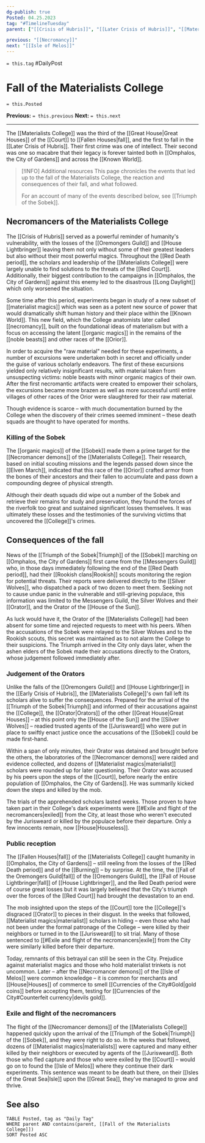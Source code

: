 ```yaml
---
dg-publish: true
Posted: 04.25.2023
tag: "#TimelineTuesday"
parent: ["[[Crisis of Hubris]]", "[[Later Crisis of Hubris]]", "[[Materialists College]]", "[[Necromancer demons]]", "[[Necromancy]]", "[[Isle of Melos]]", "[[Fallen Houses]]"]

previous: "[[Necromancy]]"
next: "[[Isle of Melos]]"
---
```

`= this.tag` #DailyPost 
# Fall of the Materialists College
`= this.Posted`

**Previous:** `= this.previous`
**Next:** `= this.next`

---

The [[Materialists College]] was the third of the [[Great House|Great Houses]] of the [[Court]] to [[Fallen Houses|fall]], and the first to fall in the [[Later Crisis of Hubris]]. Their first crime was one of intellect. Their second was one so macabre that their legacy is forever tainted both in [[Omphalos, the City of Gardens]] and across the [[Known World]].

> [!INFO] Additional resources
> This page chronicles the events that led up to the fall of the Materialists College, the reaction and consequences of their fall, and what followed.
>
> For an account of many of the events described below, see [[Triumph of the Sobek]].

## Necromancers of the Materialists College

The [[Crisis of Hubris]] served as a powerful reminder of humanity's vulnerability, with the losses of the [[Oremongers Guild]] and [[House Lightbringer]] leaving them not only without some of their greatest leaders but also without their most powerful magics. Throughout the [[Red Death period]], the scholars and leadership of the [[Materialists College]] were largely unable to find solutions to the threats of the [[Red Court]]. Additionally, their biggest contribution to the campaigns in [[Omphalos, the City of Gardens]] against this enemy led to the disastrous [[Long Daylight]] which only worsened the situation.

Some time after this period, experiments began in study of a new subset of [[materialist magics]] which was seen as a potent new source of power that would dramatically shift human history and their place within the [[Known World]]. This new field, which the College anatomists later called [[necromancy]], built on the foundational ideas of materialism but with a focus on accessing the latent [[organic magics]] in the remains of the [[noble beasts]] and other races of the [[Orior]].

In order to acquire the "raw material" needed for these experiments, a number of excursions were undertaken both in secret and officially under the guise of various scholarly endeavors. The first of these excursions yielded only relatively insignificant results, with material taken from unsuspecting victims: noble beasts with minor organic magics of their own. After the first necromantic artifacts were created to empower their scholars, the excursions became more brazen as well as more successful until entire villages of other races of the Orior were slaughtered for their raw material.

Though evidence is scarce – with much documentation burned by the College when the discovery of their crimes seemed imminent – these death squads are thought to have operated for months.

### Killing of the Sobek

The [[organic magics]] of the [[Sobek]] made them a prime target for the [[Necromancer demons]] of the [[Materialists College]]. Their research, based on initial scouting missions and the legends passed down since the [[Elven March]], indicated that this race of the [[Orior]] crafted armor from the bones of their ancestors and their fallen to accumulate and pass down a compounding degree of physical strength.

Although their death squads did wipe out a number of the Sobek and retrieve their remains for study and preservation, they found the forces of the riverfolk too great and sustained significant losses themselves. It was ultimately these losses and the testimonies of the surviving victims that uncovered the [[College]]'s crimes.

## Consequences of the fall

News of the [[Triumph of the Sobek|Triumph]] of the [[Sobek]] marching on [[Omphalos, the City of Gardens]] first came from the [[Messengers Guild]] who, in those days immediately following the end of the [[Red Death period]], had their [[Rookish clans|Rookish]] scouts monitoring the region for potential threats. Their reports were delivered directly to the [[Silver Wolves]], who dispatched a pack of two dozen to meet them. Seeking not to cause undue panic in the vulnerable and still-grieving populace, this information was limited to the Messengers Guild, the Silver Wolves and their [[Orator]], and the Orator of the [[House of the Sun]].

As luck would have it, the Orator of the [[Materialists College]] had been absent for some time and rejected requests to meet with his peers. When the accusations of the Sobek were relayed to the Silver Wolves and to the Rookish scouts, this secret was maintained as to not alarm the College to their suspicions. The Triumph arrived in the City only days later, when the ashen elders of the Sobek made their accusations directly to the Orators, whose judgement followed immediately after.

### Judgement of the Orators

Unlike the falls of the [[Oremongers Guild]] and [[House Lightbringer]] in the [[Early Crisis of Hubris]], the [[Materialists College]]'s own fall left its scholars alive to suffer the consequences. Prepared for the arrival of the [[Triumph of the Sobek|Triumph]] and informed of their accusations against the [[College]], the [[Orator|Orators]] of the other [[Great House|Great Houses]] – at this point only the [[House of the Sun]] and the [[Silver Wolves]] – readied trusted agents of the [[Jurisweard]] who were put in place to swiftly enact justice once the accusations of the [[Sobek]] could be made first-hand.

Within a span of only minutes, their Orator was detained and brought before the others, the laboratories of the [[Necromancer demons]] were raided and evidence collected, and dozens of [[Materialist magics|materialist]] scholars were rounded up for later questioning. Their Orator was accused by his peers upon the steps of the [[Court]], before nearly the entire population of [[Omphalos, the City of Gardens]]. He was summarily kicked down the steps and killed by the mob.

The trials of the apprehended scholars lasted weeks. Those proven to have taken part in their College's dark experiments were [[#Exile and flight of the necromancers|exiled]] from the City, at least those who weren't executed by the Jurisweard or killed by the populace before their departure. Only a few innocents remain, now [[House|Houseless]].

### Public reception

The [[Fallen Houses|fall]] of the [[Materialists College]] caught humanity in [[Omphalos, the City of Gardens]] – still reeling from the losses of the [[Red Death period]] and of the [[Burning]] – by surprise. At the time, the [[Fall of the Oremongers Guild|fall]] of the [[Oremongers Guild]], the [[Fall of House Lightbringer|fall]] of [[House Lightbringer]], and the Red Death period were of course great losses but it was largely believed that the City's triumph over the forces of the [[Red Court]] had brought the devastation to an end.

The mob insighted upon the steps of the [[Court]] tore the [[College]]'s disgraced [[Orator]] to pieces in their disgust. In the weeks that followed, [[Materialist magics|materialist]] scholars in hiding – even those who had not been under the formal patronage of the College – were killed by their neighbors or turned in to the [[Jurisweard]] to sit trial. Many of those sentenced to [[#Exile and flight of the necromancers|exile]] from the City were similarly killed before their departure.

Today, remnants of this betrayal can still be seen in the City. Prejudice against materialist magics and those who hold materialist trinkets is not uncommon. Later – after the [[Necromancer demons]] of the [[Isle of Melos]] were common knowledge – it is common for merchants and [[House|Houses]] of commerce to smell [[Currencies of the City#Gold|gold coins]] before accepting them, testing for [[Currencies of the City#Counterfeit currency|devils gold]].

### Exile and flight of the necromancers

The flight of the [[Necromancer demons]] of the [[Materialists College]] happened quickly upon the arrival of the [[Triumph of the Sobek|Triumph]] of the [[Sobek]], and they were right to do so. In the weeks that followed, dozens of [[Materialist magics|materialists]] were captured and many either killed by their neighbors or executed by agents of the [[Jurisweard]]. Both those who fled capture and those who were exiled by the [[Court]] – would go on to found the [[Isle of Melos]] where they continue their dark experiments. This sentence was meant to be death but there, on their [[Isles of the Great Sea|Isle]] upon the [[Great Sea]], they've managed to grow and thrive.

## See also
```dataview
TABLE Posted, tag as "Daily Tag"
WHERE parent AND contains(parent, [[Fall of the Materialists College]])
SORT Posted ASC
```